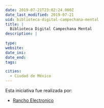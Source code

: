 ```yaml
---
date: 2019-07-21T23:02:24.000Z
date_last_modified: 2019-07-21
uid: biblioteca-digital-campechana-mental
title: |
  Biblioteca Digital Campechana Mental
description: |
  
type: 
website: 
date_ini: 
date_end: 
tags:

cities: 
  - Ciudad de México
---
```


Esta iniciativa fue realizada por:

- [Rancho Electronico](/organizaciones/rancho-electronico)
